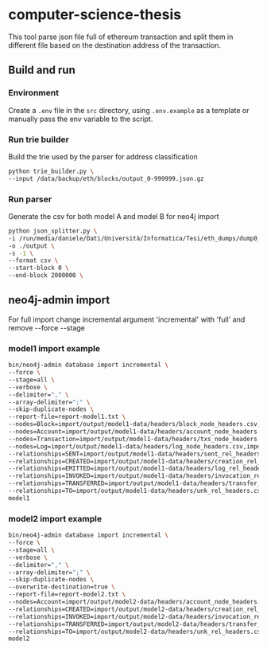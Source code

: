 # computer-science-thesis
This tool parse json file full of ethereum transaction and split them in different file based on
the destination address of the transaction.

## Build and run

### Environment
Create a `.env` file in the `src` directory, using `.env.example` as a template or manually pass the env variable to the script.

### Run trie builder
Build the trie used by the parser for address classification

```bash
python trie_builder.py \
--input /data/backup/eth/blocks/output_0-999999.json.gz
```

### Run parser
Generate the csv for both model A and model B for neo4j import

```bash
python json_splitter.py \
-i /run/media/daniele/Dati/Università/Informatica/Tesi/eth_dumps/dump0_0-999999.json.gz \
-o ./output \
-s -1 \
--format csv \
--start-block 0 \
--end-block 2000000 \
```

## neo4j-admin import
For full import change incremental argument 'incremental' with 'full' and remove --force --stage

### model1 import example
```bash
bin/neo4j-admin database import incremental \
--force \
--stage=all \
--verbose \
--delimiter="," \
--array-delimiter=";" \
--skip-duplicate-nodes \
--report-file=report-model1.txt \
--nodes=Block=import/output/model1-data/headers/block_node_headers.csv,import/output/model1-data/nodes/blocks.\* \
--nodes=Account=import/output/model1-data/headers/account_node_headers.csv,import/output/model1-data/nodes/account.\* \
--nodes=Transaction=import/output/model1-data/headers/txs_node_headers.csv,import/output/model1-data/nodes/txs.\* \
--nodes=Log=import/output/model1-data/headers/log_node_headers.csv,import/output/model1-data/nodes/log.\* \
--relationships=SENT=import/output/model1-data/headers/sent_rel_headers.csv,import/output/model1-data/rel/sent.\* \
--relationships=CREATED=import/output/model1-data/headers/creation_rel_headers.csv,import/output/model1-data/rel/creation.\* \
--relationships=EMITTED=import/output/model1-data/headers/log_rel_headers.csv,import/output/model1-data/rel/emitted.\* \
--relationships=INVOKED=import/output/model1-data/headers/invocation_rel_headers.csv,import/output/model1-data/rel/invocation.\* \
--relationships=TRANSFERRED=import/output/model1-data/headers/transfer_rel_headers.csv,import/output/model1-data/rel/transfer.\* \
--relationships=TO=import/output/model1-data/headers/unk_rel_headers.csv,import/output/model1-data/rel/unk.\* \
model1
```

### model2 import example
```bash
bin/neo4j-admin database import incremental \
--force \
--stage=all \
--verbose \
--delimiter="," \
--array-delimiter=";" \
--skip-duplicate-nodes \
--overwrite-destination=true \
--report-file=report-model2.txt \
--nodes=Account=import/output/model2-data/headers/account_node_headers.csv,import/output/model2-data/nodes/account.\* \
--relationships=CREATED=import/output/model2-data/headers/creation_rel_headers.csv,import/output/model2-data/rel/creation.\* \
--relationships=INVOKED=import/output/model2-data/headers/invocation_rel_headers.csv,import/output/model2-data/rel/invocation.\* \
--relationships=TRANSFERRED=import/output/model2-data/headers/transfer_rel_headers.csv,import/output/model2-data/rel/transfer.\* \
--relationships=TO=import/output/model2-data/headers/unk_rel_headers.csv,import/output/model2-data/rel/unk.\* \
model2
```
